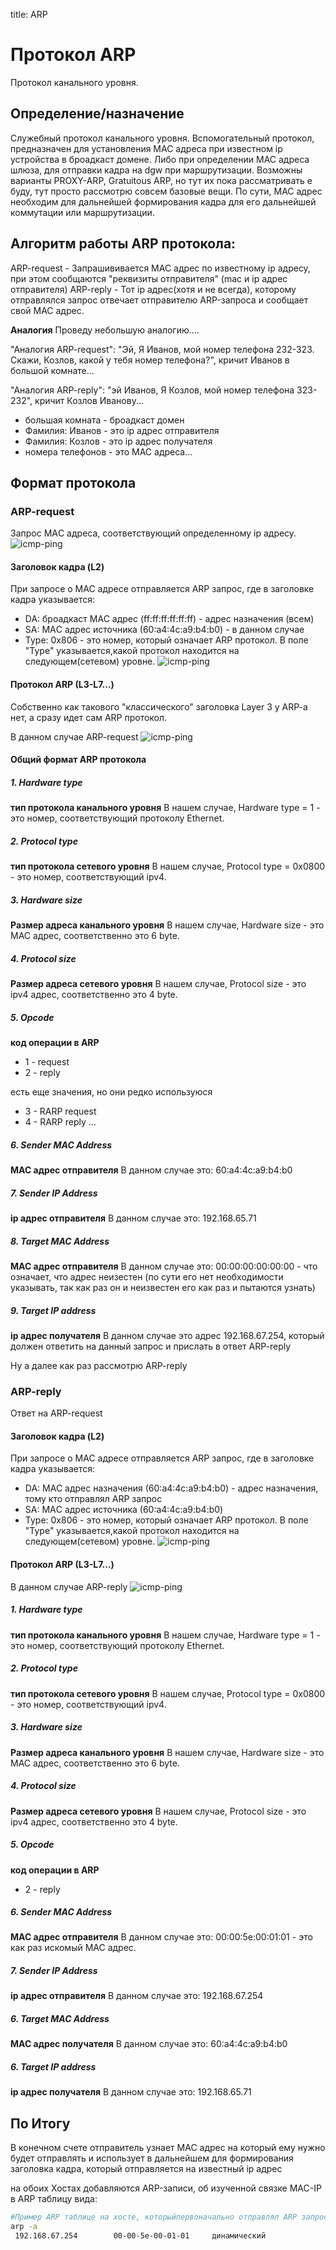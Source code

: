 title: ARP

# Протокол ARP
Протокол канального уровня. 

## Определение/назначение
Служебный протокол канального уровня.
Вспомогательный протокол, предназначен для установления MAC адреса при известном ip устройства в броадкаст домене.
Либо при определении MAC адреса шлюза, для отправки кадра на dgw при маршрутизации.
Возможны варианты PROXY-ARP, Gratuitous ARP, но тут их пока рассматривать е буду, тут просто рассмотрю совсем базовые вещи.
По сути, MAC адрес необходим для дальнейшей формирования кадра для его дальнейшей коммутации или маршрутизации.

## Алгоритм работы ARP протокола:
ARP-request - Запрашививается MAC адрес по известному ip адресу, при этом сообщаются "реквизиты отправителя" (mac и ip адрес отправителя)
ARP-reply - Тот ip адрес(хотя и не всегда), которому отправлялся запрос отвечает отправителю ARP-запроса и сообщает свой MAC адрес.

**Аналогия**
Проведу небольшую аналогию....

"Аналогия ARP-request": "Эй, Я Иванов, мой номер телефона 232-323. Скажи, Козлов, какой у тебя номер телефона?", 
кричит Иванов в большой комнате...

"Аналогия ARP-reply": "эй Иванов, Я Козлов, мой номер телефона 323-232", 
кричит Козлов Иванову...

- большая комната - броадкаст домен
- Фамилия: Иванов - это ip адрес отправителя
- Фамилия: Козлов - это ip адрес получателя
- номера телефонов - это MAC адреса...


## Формат протокола

### ARP-request

Запрос MAС адреса, соответствующий определенному ip адресу. 
![icmp-ping](img/arp-request.jpg)

#### Заголовок кадра (L2)
При запросе о МАС адресе отправляется ARP запрос, где в заголовке кадра указывается:
- DA: броадкаст MAC адрес  (ff:ff:ff:ff:ff:ff) - адрес назначения (всем)
- SA: MAС адрес источника (60:a4:4c:a9:b4:b0) - в данном случае
- Type: 0x806 - это номер, который означает ARP протокол. 
В поле "Type" указывается,какой протокол находится на следующем(сетевом) уровне.
![icmp-ping](img/arp-request-l2.jpg)


#### Протокол ARP (L3-L7...)
Собственно как такового "классического" заголовка Layer 3 у ARP-a нет, а сразу идет сам ARP протокол.

В данном случае ARP-request
![icmp-ping](img/arp-request-l3-l7.jpg)

#### Общий формат ARP протокола
##### 1. Hardware type 
**тип протокола канального уровня**
В нашем случае, Hardware type = 1 - это номер, соответствующий протоколу Ethernet.

##### 2. Protocol type 
**тип протокола сетевого уровня**
В нашем случае, Protocol type = 0x0800 - это номер, соответствующий ipv4.

##### 3. Hardware size 
**Размер адреса канального уровня**
В нашем случае, Hardware size  - это MAC адрес, соответственно это 6 byte.

##### 4. Protocol size 
**Размер адреса сетевого уровня**
В нашем случае, Protocol size - это ipv4 адрес, соответственно это 4 byte.

##### 5. Opcode 
**код операции в ARP**
- 1 - request
- 2 - reply

есть еще значения, но они редко используюся
- 3  - RARP request
- 4  - RARP reply
...

##### 6. Sender MAC Address
**MAC адрес отправителя**
В данном случае это: 60:a4:4c:a9:b4:b0

##### 7. Sender IP Address
**ip адрес отправителя**
В данном случае это: 192.168.65.71

##### 8. Target MAC Address
**MAC адрес отправителя**
В данном случае это: 00:00:00:00:00:00 - что означает, что адрес неизестен
(по сути его нет необходимости указывать, так как раз он и неизвестен его как раз и пытаются узнать)

##### 9. Target IP address
**ip адрес получателя**
В данном случае это адрес 192.168.67.254, который должен ответить на данный запрос и прислать в ответ ARP-reply

Ну а далее как раз рассмотрю ARP-reply

### ARP-reply
Ответ на ARP-request

#### Заголовок кадра (L2)
При запросе о МАС адресе отправляется ARP запрос, где в заголовке кадра указывается:
- DA: MAC адрес назначения (60:a4:4c:a9:b4:b0) - адрес назначения, тому кто отправлял ARP запрос
- SA: MAС адрес источника (60:a4:4c:a9:b4:b0) 
- Type: 0x806 - это номер, который означает ARP протокол. 
В поле "Type" указывается,какой протокол находится на следующем(сетевом) уровне.
![icmp-ping](img/arp-reply-l2.jpg)


#### Протокол ARP (L3-L7...)
В данном случае ARP-reply
![icmp-ping](img/arp-reply-l3-l7.jpg)

##### 1. Hardware type 
**тип протокола канального уровня**
В нашем случае, Hardware type = 1 - это номер, соответствующий протоколу Ethernet.

##### 2. Protocol type 
**тип протокола сетевого уровня**
В нашем случае, Protocol type = 0x0800 - это номер, соответствующий ipv4.

##### 3. Hardware size 
**Размер адреса канального уровня**
В нашем случае, Hardware size  - это MAC адрес, соответственно это 6 byte.

##### 4. Protocol size 
**Размер адреса сетевого уровня**
В нашем случае, Protocol size - это ipv4 адрес, соответственно это 4 byte.

##### 5. Opcode 
**код операции в ARP**
- 2 - reply

##### 6. Sender MAC Address
**MAC адрес отправителя**
В данном случае это: 00:00:5e:00:01:01 - это как раз искомый MAC адрес.

##### 7. Sender IP Address
**ip адрес отправителя**
В данном случае это: 192.168.67.254

##### 6. Target MAC Address
**MAC адрес получателя**
В данном случае это: 60:a4:4c:a9:b4:b0 

##### 6. Target IP address
**ip адрес получателя**
В данном случае это: 192.168.65.71

## По Итогу
В конечном счете отправитель узнает MAC адрес на который ему нужно будет отправлять 
и использует в дальнейшем для формирования заголовка кадра, который отправляется на известный ip адрес

на обоих Хостах добавляются ARP-записи, об изученной связке MAC-IP в ARP таблицу вида:
```bash
#Пример ARP таблице на хосте, которыйпервоначально отправлял ARP запрос 
arp -a
 192.168.67.254        00-00-5e-00-01-01     динамический
```





